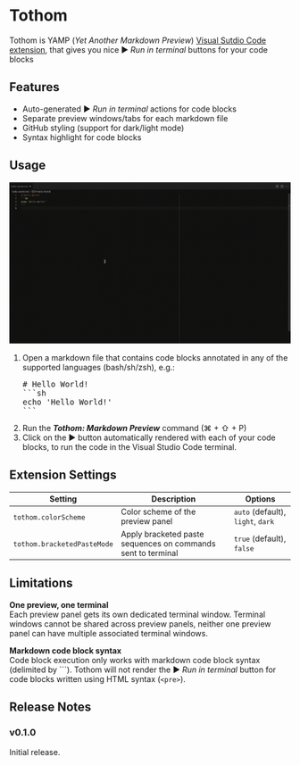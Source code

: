 # Tothom

Tothom is YAMP (_Yet Another Markdown Preview_) [Visual Sutdio Code extension](https://marketplace.visualstudio.com/items?itemName=guicassolato.tothom),
that gives you nice <key>▶️</key> _Run in terminal_ buttons for your code blocks

## Features

- Auto-generated ▶️ _Run in terminal_ actions for code blocks
- Separate preview windows/tabs for each markdown file
- GitHub styling (support for dark/light mode)
- Syntax highlight for code blocks

## Usage

![Usage](./resources/usage.gif)

1. Open a markdown file that contains code blocks annotated in any of the supported languages (bash/sh/zsh), e.g.:
   <pre>
   # Hello World!
   ```sh
   echo 'Hello World!'
   ```
   </pre>
2. Run the **_Tothom: Markdown Preview_** command (<key>⌘</key> + <key>⇧</key> + <key>P</key>)
3. Click on the <key>▶️</key> button automatically rendered with each of your code blocks, to run the code in the Visual Studio Code terminal.

## Extension Settings

| Setting                     | Description                                                  | Options                           |
|-----------------------------|--------------------------------------------------------------|-----------------------------------|
| `tothom.colorScheme`        | Color scheme of the preview panel                            | `auto` (default), `light`, `dark` |
| `tothom.bracketedPasteMode` | Apply bracketed paste sequences on commands sent to terminal | `true` (default), `false`         |

## Limitations

**One preview, one terminal**<br/>
Each preview panel gets its own dedicated terminal window. Terminal windows cannot be shared across preview panels,
neither one preview panel can have multiple associated terminal windows.

**Markdown code block syntax**<br/>
Code block execution only works with markdown code block syntax (delimited by ```).
Tothom will not render the <key>▶️</key> _Run in terminal_ button for code blocks written using HTML syntax (`<pre>`).

## Release Notes

### v0.1.0

Initial release.
